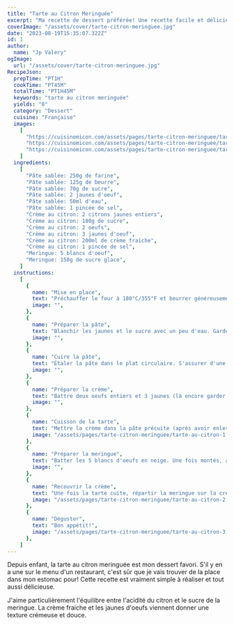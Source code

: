 ```yaml
---
title: "Tarte au Citron Meringuée"
excerpt: "Ma recette de dessert préférée! Une recette facile et délicieuse qui équilibre parfaitement les goûts et les textures."
coverImage: "/assets/cover/tarte-citron-meringuee.jpg"
date: "2023-08-19T15:35:07.322Z"
id: 1
author:
  name: "Jp Valery"
ogImage:
  url: "/assets/cover/tarte-citron-meringuee.jpg"
RecipeJson:
  prepTime: "PT1H"
  cookTime: "PT45M"
  totalTime: "PT1H45M"
  keywords: "tarte au citron meringuée"
  yields: "8"
  category: "Dessert"
  cuisine: "Française"
  images:
    [
      "https://cuisinomicon.com/assets/pages/tarte-citron-meringuee/tarte-au-citron-1.jpeg",
      "https://cuisinomicon.com/assets/pages/tarte-citron-meringuee/tarte-au-citron-2.jpeg",
      "https://cuisinomicon.com/assets/pages/tarte-citron-meringuee/tarte-au-citron-3.jpeg",
    ]
  ingredients:
    [
      "Pâte sablée: 250g de farine",
      "Pâte sablée: 125g de beurre",
      "Pâte sablée: 70g de sucre",
      "Pâte sablée: 2 jaunes d'oeuf",
      "Pâte sablée: 50ml d'eau",
      "Pâte sablée: 1 pincée de sel",
      "Crème au citron: 2 citrons jaunes entiers",
      "Crème au citron: 180g de sucre",
      "Crème au citron: 2 oeufs",
      "Crème au citron: 3 jaunes d'oeuf",
      "Crème au citron: 200ml de crème fraiche",
      "Crème au citron: 1 pincée de sel",
      "Meringue: 5 blancs d'oeuf",
      "Meringue: 150g de sucre glace",
    ]
  instructions:
    [
      {
        name: "Mise en place",
        text: "Préchauffer le four à 180°C/355°F et beurrer généreusement un plat circulaire.",
        image: "",
      },
      {
        name: "Préparer la pâte",
        text: "Blanchir les jaunes et le sucre avec un peu d'eau. Garder les blancs pour la meringue plus tard. Couper le beurre en dés et le mélanger à la farine jusqu'à obtenir une consistance sableuse. Incorporer le mélange liquide des jaunes et du sucre. Malaxer jusqu'à obtenir une pâte homogène.",
        image: "",
      },
      {
        name: "Cuire la pâte",
        text: "Étaler la pâte dans le plat circulaire. S'assurer d'une épaisseur homogène. Recouvrir d'un papier parchemin et de pois chiches secs. Enfourner pour 10 minutes.",
        image: "",
      },
      {
        name: "Préparer la crème",
        text: "Battre deux oeufs entiers et 3 jaunes (là encore garder les blancs pour la meringue), la crème fraîche, et le sucre. Ajouter le jus et le zeste très fin des deux citrons.",
        image: "",
      },
      {
        name: "Cuisson de la tarte",
        text: "Mettre la crème dans la pâte précuite (après avoir enlevé les pois chiches et le papier parchemin). Enfourner pour 30 minutes",
        image: "/assets/pages/tarte-citron-meringuee/tarte-au-citron-1.jpeg",
      },
      {
        name: "Préparer la meringue",
        text: "Batter les 5 blancs d'oeufs en neige. Une fois montés, ajouter progressivement le sucre glace tout en continuant de battre",
        image: "",
      },
      {
        name: "Recouvrir la crème",
        text: "Une fois la tarte cuite, répartir la meringue sur la crème puis faire cuire encore 10 minutes (ou jusqu'à ce que la meringue dore légèrement)",
        image: "/assets/pages/tarte-citron-meringuee/tarte-au-citron-2.jpeg",
      },
      {
        name: "Déguster",
        text: "Bon appétit!",
        image: "/assets/pages/tarte-citron-meringuee/tarte-au-citron-3.jpeg",
      },
    ]
---
```


Depuis enfant, la tarte au citron meringuée est mon dessert favori. S'il y en a une sur le menu d'un restaurant, c'est sûr que je vais trouver de la place dans mon estomac pour! Cette recette est vraiment simple à réaliser et tout aussi délicieuse.

J'aime particulièrement l'équilibre entre l'acidité du citron et le sucre de la meringue. La crème fraiche et les jaunes d'oeufs viennent donner une texture crémeuse et douce.
